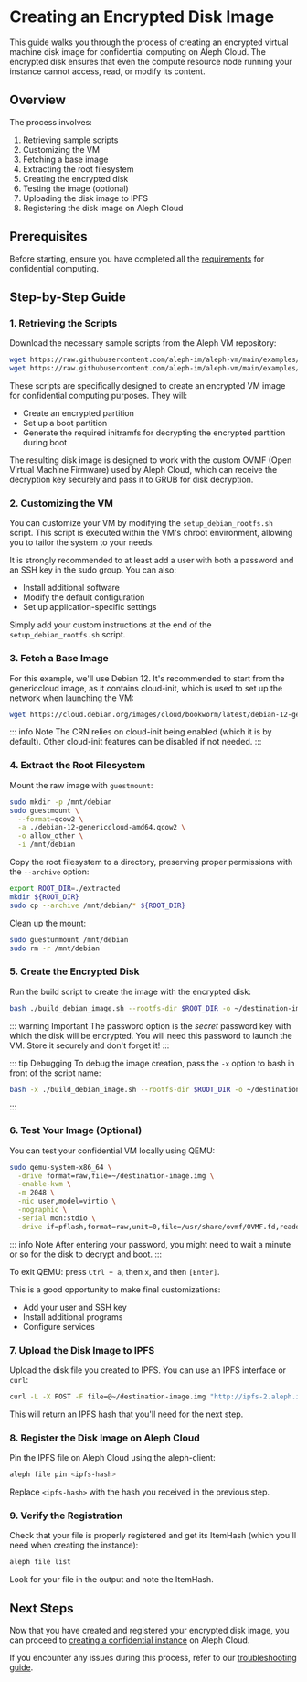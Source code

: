 # Creating an Encrypted Disk Image

This guide walks you through the process of creating an encrypted virtual machine disk image for confidential computing on Aleph Cloud. The encrypted disk ensures that even the compute resource node running your instance cannot access, read, or modify its content.

## Overview

The process involves:
1. Retrieving sample scripts
2. Customizing the VM
3. Fetching a base image
4. Extracting the root filesystem
5. Creating the encrypted disk
6. Testing the image (optional)
7. Uploading the disk image to IPFS
8. Registering the disk image on Aleph Cloud

## Prerequisites

Before starting, ensure you have completed all the [requirements](/devhub/compute-resources/confidential-instances/02-confidential-instance-requirements) for confidential computing.

## Step-by-Step Guide

### 1. Retrieving the Scripts

Download the necessary sample scripts from the Aleph VM repository:

```bash
wget https://raw.githubusercontent.com/aleph-im/aleph-vm/main/examples/example_confidential_image/build_debian_image.sh
wget https://raw.githubusercontent.com/aleph-im/aleph-vm/main/examples/example_confidential_image/setup_debian_rootfs.sh
```

These scripts are specifically designed to create an encrypted VM image for confidential computing purposes. They will:

- Create an encrypted partition
- Set up a boot partition
- Generate the required initramfs for decrypting the encrypted partition during boot

The resulting disk image is designed to work with the custom OVMF (Open Virtual Machine Firmware) used by Aleph Cloud, which can receive the decryption key securely and pass it to GRUB for disk decryption.

### 2. Customizing the VM

You can customize your VM by modifying the `setup_debian_rootfs.sh` script. This script is executed within the VM's chroot environment, allowing you to tailor the system to your needs.

It is strongly recommended to at least add a user with both a password and an SSH key in the sudo group. You can also:

- Install additional software
- Modify the default configuration
- Set up application-specific settings

Simply add your custom instructions at the end of the `setup_debian_rootfs.sh` script.

### 3. Fetch a Base Image

For this example, we'll use Debian 12. It's recommended to start from the genericcloud image, as it contains cloud-init, which is used to set up the network when launching the VM:

```bash
wget https://cloud.debian.org/images/cloud/bookworm/latest/debian-12-genericcloud-amd64.qcow2
```

::: info Note
The CRN relies on cloud-init being enabled (which it is by default). Other cloud-init features can be disabled if not needed.
:::

### 4. Extract the Root Filesystem

Mount the raw image with `guestmount`:

```bash
sudo mkdir -p /mnt/debian
sudo guestmount \
  --format=qcow2 \
  -a ./debian-12-genericcloud-amd64.qcow2 \
  -o allow_other \
  -i /mnt/debian
```

Copy the root filesystem to a directory, preserving proper permissions with the `--archive` option:

```bash
export ROOT_DIR=./extracted
mkdir ${ROOT_DIR}
sudo cp --archive /mnt/debian/* ${ROOT_DIR}
```

Clean up the mount:

```bash
sudo guestunmount /mnt/debian
sudo rm -r /mnt/debian
```

### 5. Create the Encrypted Disk

Run the build script to create the image with the encrypted disk:

```bash
bash ./build_debian_image.sh --rootfs-dir $ROOT_DIR -o ~/destination-image.img --password your-secure-password
```

::: warning Important
The password option is the *secret* password key with which the disk will be encrypted. You will need this password to launch the VM. Store it securely and don't forget it!
:::

::: tip Debugging
To debug the image creation, pass the `-x` option to bash in front of the script name:
```bash
bash -x ./build_debian_image.sh --rootfs-dir $ROOT_DIR -o ~/destination-image.img --password your-secure-password
```
:::

### 6. Test Your Image (Optional)

You can test your confidential VM locally using QEMU:

```bash
sudo qemu-system-x86_64 \
  -drive format=raw,file=~/destination-image.img \
  -enable-kvm \
  -m 2048 \
  -nic user,model=virtio \
  -nographic \
  -serial mon:stdio \
  -drive if=pflash,format=raw,unit=0,file=/usr/share/ovmf/OVMF.fd,readonly=on
```

::: info Note
After entering your password, you might need to wait a minute or so for the disk to decrypt and boot.
:::

To exit QEMU: press `Ctrl + a`, then `x`, and then `[Enter]`.

This is a good opportunity to make final customizations:
- Add your user and SSH key
- Install additional programs
- Configure services

### 7. Upload the Disk Image to IPFS

Upload the disk file you created to IPFS. You can use an IPFS interface or `curl`:

```bash
curl -L -X POST -F file=@~/destination-image.img "http://ipfs-2.aleph.im/api/v0/add"
```

This will return an IPFS hash that you'll need for the next step.

### 8. Register the Disk Image on Aleph Cloud

Pin the IPFS file on Aleph Cloud using the aleph-client:

```bash
aleph file pin <ipfs-hash>
```

Replace `<ipfs-hash>` with the hash you received in the previous step.

### 9. Verify the Registration

Check that your file is properly registered and get its ItemHash (which you'll need when creating the instance):

```bash
aleph file list
```

Look for your file in the output and note the ItemHash.

## Next Steps

Now that you have created and registered your encrypted disk image, you can proceed to [creating a confidential instance](/devhub/compute-resources/confidential-instances/04-confidential-instance-deploy) on Aleph Cloud.

If you encounter any issues during this process, refer to our [troubleshooting guide](/devhub/compute-resources/confidential-instances/05-confidential-instance-troubleshooting).
